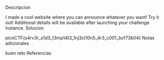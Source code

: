 Descripcion

I made a cool website where you can announce whatever you want! Try it out!
Additional details will be available after launching your challenge instance.
Solucion

 picoCTF{s4rv3r_s1d3_t3mp14t3_1nj3ct10n5_4r3_c001_bcf73b04}
Notas adicionales

buen reto
Referencias